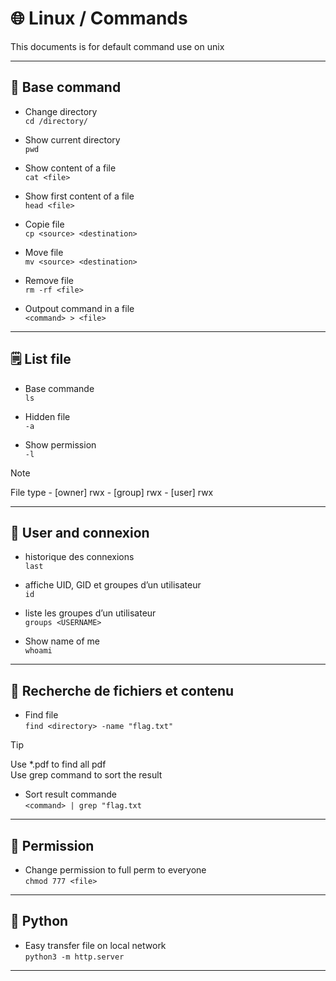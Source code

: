 # 🌐 Linux / Commands

This documents is for default command use on unix

---

## 🧰 Base command

- Change directory\
`cd /directory/`

- Show current directory\
`pwd`

- Show content of a file\
`cat <file>`

- Show first content of a file\
`head <file>`

- Copie file\
`cp <source> <destination>`

- Move file\
`mv <source> <destination>`

- Remove file\
`rm -rf <file>`

- Outpout command in a file\
`<command> > <file>`

---

## 🗒️ List file

- Base commande\
`ls`

- Hidden file  
`-a`

- Show permission  
`-l`

> [!NOTE]
> File type - [owner] rwx - [group] rwx - [user] rwx

---

## 👤 User and connexion

- historique des connexions\
`last`

- affiche UID, GID et groupes d’un utilisateur\
`id`

- liste les groupes d’un utilisateur\
`groups <USERNAME>`

- Show name of me\
`whoami`

---

## 🔎 Recherche de fichiers et contenu

- Find file  
`find <directory> -name "flag.txt"`

> [!TIP]
> Use *.pdf to find all pdf\
> Use grep command to sort the result

- Sort result commande  
`<command> | grep "flag.txt`

---

## 🔐 Permission

- Change permission to full perm to everyone\
`chmod 777 <file>`

---

## 🐍 Python

- Easy transfer file on local network\
`python3 -m http.server`

---
